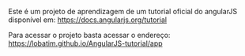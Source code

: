 Este é um projeto de aprendizagem de um tutorial oficial do angularJS disponível em:
https://docs.angularjs.org/tutorial

Para acessar o projeto basta acessar o endereço:
<a> https://lobatim.github.io/AngularJS-tutorial/app </a>
